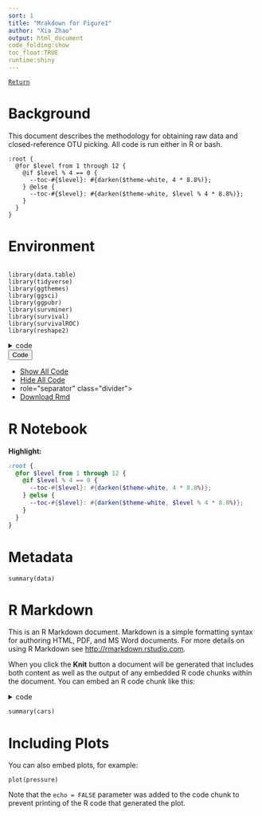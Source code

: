 ```yaml
---
sort: 1
title: "Mrakdown for Figure1"
author: "Xia Zhao"
output: html_document
code_folding:show
toc_float:TRUE
runtime:shiny
---
```


[`Return`](./)

# Background

This document describes the methodology for obtaining raw data and closed-reference OTU picking. All code is run either in R or bash.


```
:root {
  @for $level from 1 through 12 {
    @if $level % 4 == 0 {
      --toc-#{$level}: #{darken($theme-white, 4 * 8.8%)};
    } @else {
      --toc-#{$level}: #{darken($theme-white, $level % 4 * 8.8%)};
    }
  }
}
```


# Environment

```

library(data.table)
library(tidyverse)
library(ggthemes)
library(ggsci)
library(ggpubr)
library(survminer)
library(survival)
library(survivalROC)
library(reshape2)

```

<details>
<summary>code</summary>
```
  library(data.table)
  library(tidyverse)
  library(ggthemes)
  library(ggsci)
  library(ggpubr)
  library(survminer)
  library(survival)
  library(survivalROC)
  library(reshape2)
  ```
  </details>

<script>
(document).ready(function () {
  window.initializeSourceEmbed("Untitled.Rmd");
  window.initializeCodeFolding("show" === "show");
});
</script>

<div class="fluid-row" id="header">
<div class="btn-group pull-right">
<button type="button" class="btn btn-default btn-xs dropdown-toggle" data-toggle="dropdown" aria-haspopup="true" aria-expanded="false"><span>Code</span> <span class="caret"></span></button>
<ul class="dropdown-menu" style="min-width: 50px;">
<li><a id="rmd-show-all-code" href="#">Show All Code</a></li>
<li><a id="rmd-hide-all-code" href="#">Hide All Code</a></li>
<li> role="separator" class="divider"></li>
<li><a id="rmd-download-source" href="#">Download Rmd</a></li>
</ul>
</div>
<h1 class="title toc-ignore">R Notebook</h1>

</div>


**Highlight:**

```scss
:root {
  @for $level from 1 through 12 {
    @if $level % 4 == 0 {
      --toc-#{$level}: #{darken($theme-white, 4 * 8.8%)};
    } @else {
      --toc-#{$level}: #{darken($theme-white, $level % 4 * 8.8%)};
    }
  }
}
```


# Metadata

```
summary(data)

```


# R Markdown

This is an R Markdown document. Markdown is a simple formatting syntax for authoring HTML, PDF, and MS Word documents. For more details on using R Markdown see <http://rmarkdown.rstudio.com>.

When you click the **Knit** button a document will be generated that includes both content as well as the output of any embedded R code chunks within the document. You can embed an R code chunk like this:

<details>
  <summary>code</summary>
  ```bash
  echo "hello shell"
  echo "hello python"
  ```
</details>

```
summary(cars)
```

# Including Plots

You can also embed plots, for example:

```
plot(pressure)
```

Note that the `echo = FALSE` parameter was added to the code chunk to prevent printing of the R code that generated the plot.






